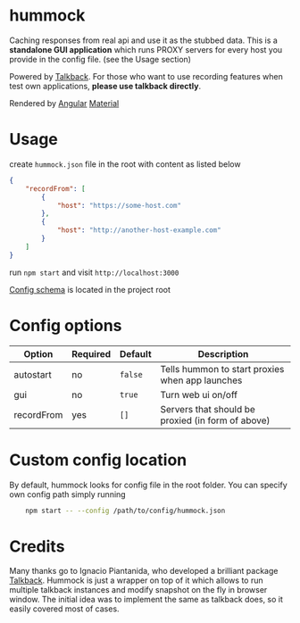 # hummock

Caching responses from real api and use it as the stubbed data.
This is a **standalone GUI application** which runs PROXY servers for every host
you provide in the config file. (see the Usage section)

Powered by [Talkback](https://www.npmjs.com/package/talkback).
For those who want to use recording features
when test own applications, **please use talkback directly**.

Rendered by [Angular](https://angular.io/) [Material](https://material.angular.io/)

# Usage

create `hummock.json` file in the root with content as listed below

```json
{
	"recordFrom": [
		{
			"host": "https://some-host.com"
		},
		{
			"host": "http://another-host-example.com"
		}
	]
}
```

run `npm start` and visit `http://localhost:3000`

[Config schema](https://github.com/n0th1ng-else/hummock/blob/master/hummock.json.schema) is located in the project root

# Config options

| Option     | Required | Default | Description                                       |
| ---------- | -------- | ------- | ------------------------------------------------- |
| autostart  | no       | `false` | Tells hummon to start proxies when app launches   |
| gui        | no       | `true`  | Turn web ui on/off                                |
| recordFrom | yes      | `[]`    | Servers that should be proxied (in form of above) |

# Custom config location

By default, hummock looks for config file in the root folder.
You can specify own config path simply running

```bash
	npm start -- --config /path/to/config/hummock.json
```

# Credits

Many thanks go to Ignacio Piantanida, who developed a brilliant package
[Talkback](https://www.npmjs.com/package/talkback). Hummock is just a wrapper on top of it which allows to run multiple talkback instances and
modify snapshot on the fly in browser window. The initial idea was to
implement the same as talkback does, so it easily covered most of cases.
